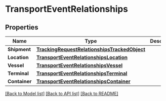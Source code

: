# TransportEventRelationships

## Properties

Name | Type | Description | Notes
------------ | ------------- | ------------- | -------------
**Shipment** | [**TrackingRequestRelationshipsTrackedObject**](tracking_request_relationships_tracked_object.md) |  | [optional] 
**Location** | [**TransportEventRelationshipsLocation**](transport_event_relationships_location.md) |  | [optional] 
**Vessel** | [**TransportEventRelationshipsVessel**](transport_event_relationships_vessel.md) |  | [optional] 
**Terminal** | [**TransportEventRelationshipsTerminal**](transport_event_relationships_terminal.md) |  | [optional] 
**Container** | [**TransportEventRelationshipsContainer**](transport_event_relationships_container.md) |  | [optional] 

[[Back to Model list]](../README.md#documentation-for-models) [[Back to API list]](../README.md#documentation-for-api-endpoints) [[Back to README]](../README.md)


